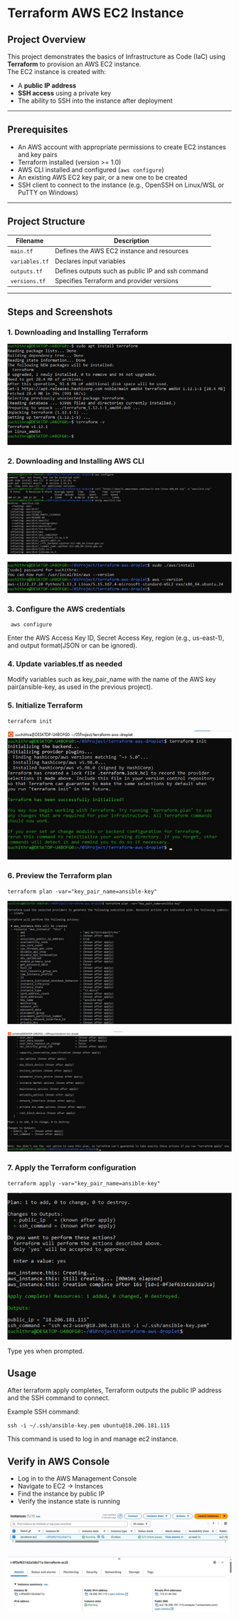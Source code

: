 # Terraform AWS EC2 Instance 

## Project Overview

This project demonstrates the basics of Infrastructure as Code (IaC) using **Terraform** to provision an AWS EC2 instance.  
The EC2 instance is created with:  
- A **public IP address**  
- **SSH access** using a private key  
- The ability to SSH into the instance after deployment  

---

## Prerequisites

- An AWS account with appropriate permissions to create EC2 instances and key pairs  
- Terraform installed (version >= 1.0)  
- AWS CLI installed and configured (`aws configure`)  
- An existing AWS EC2 key pair, or a new one to be created  
- SSH client to connect to the instance (e.g., OpenSSH on Linux/WSL or PuTTY on Windows)  

---

## Project Structure

| Filename       | Description                           |
|----------------|-------------------------------------|
| `main.tf`      | Defines the AWS EC2 instance and resources |
| `variables.tf` | Declares input variables             |
| `outputs.tf`   | Defines outputs such as public IP and ssh command |
| `versions.tf`  | Specifies Terraform and provider versions |

---

## Steps and Screenshots

### 1. Downloading and Installing Terraform

![Terraform](images/terraform_installation.jpg)

### 2. Downloading and Installing AWS CLI

![AWS_CLI](images/aws_cli_download.jpg)

![AWS_CLI](images/aws_cli_installation.jpg)

### 3. Configure the AWS credentials

     aws configure

Enter the AWS Access Key ID, Secret Access Key, region (e.g., us-east-1), and output format(JSON or can be ignored).

### 4. Update variables.tf as needed

Modify variables such as key_pair_name with the name of the AWS key pair(ansible-key, as used in the previous project).

### 5. Initialize Terraform

    terraform init
    
![Terraform init](images/terraform_init.jpg)

### 6. Preview the Terraform plan

    terraform plan -var="key_pair_name=ansible-key"

![Terraform plan](images/terraform_plan.jpg)

![Terraform plan](images/terraform_plan2.jpg)

### 7. Apply the Terraform configuration

    terraform apply -var="key_pair_name=ansible-key"

![Terraform apply](images/terraform_apply.jpg)

Type yes when prompted.

## Usage
After terraform apply completes, Terraform outputs the public IP address and the SSH command to connect.

Example SSH command:

    ssh -i ~/.ssh/ansible-key.pem ubuntu@18.206.181.115

This command is used to log in and manage ec2 instance.

## Verify in AWS Console

- Log in to the AWS Management Console
- Navigate to EC2 -> Instances
- Find the instance by public IP
- Verify the instance state is running

![EC2instance](images/terraform_ec2.jpg)







